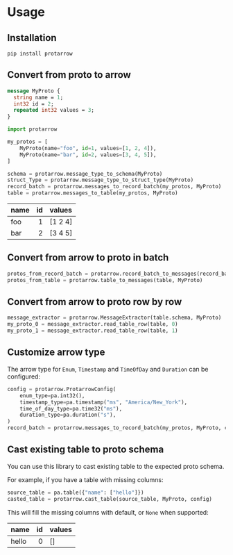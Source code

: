 
# Usage

## Installation

```shell
pip install protarrow
```

## Convert from proto to arrow

```protobuf
message MyProto {
  string name = 1;
  int32 id = 2;
  repeated int32 values = 3;
}
```

```python
import protarrow

my_protos = [
    MyProto(name="foo", id=1, values=[1, 2, 4]),
    MyProto(name="bar", id=2, values=[3, 4, 5]),
]

schema = protarrow.message_type_to_schema(MyProto)
struct_Type = protarrow.message_type_to_struct_type(MyProto)
record_batch = protarrow.messages_to_record_batch(my_protos, MyProto)
table = protarrow.messages_to_table(my_protos, MyProto)
```

| name   |   id | values   |
|:-------|-----:|:---------|
| foo    |    1 | [1 2 4]  |
| bar    |    2 | [3 4 5]  |

## Convert from arrow to proto in batch

```python
protos_from_record_batch = protarrow.record_batch_to_messages(record_batch, MyProto)
protos_from_table = protarrow.table_to_messages(table, MyProto)
```

## Convert from arrow to proto row by row

```python
message_extractor = protarrow.MessageExtractor(table.schema, MyProto)
my_proto_0 = message_extractor.read_table_row(table, 0)
my_proto_1 = message_extractor.read_table_row(table, 1)
```

## Customize arrow type

The arrow type for `Enum`, `Timestamp` and `TimeOfDay` and `Duration` can be configured:

```python
config = protarrow.ProtarrowConfig(
    enum_type=pa.int32(),
    timestamp_type=pa.timestamp("ms", "America/New_York"),
    time_of_day_type=pa.time32("ms"),
    duration_type=pa.duration("s"),
)
record_batch = protarrow.messages_to_record_batch(my_protos, MyProto, config)
```

## Cast existing table to proto schema

You can use this library to cast existing table to the expected proto schema.

For example, if you have a table with missing columns:

```python
source_table = pa.table({"name": ["hello"]})
casted_table = protarrow.cast_table(source_table, MyProto, config)
```

This will fill the missing columns with default, or `None` when supported:

| name   |   id | values   |
|:-------|-----:|:---------|
| hello  |    0 | []       |
